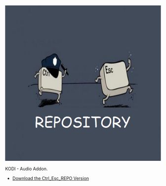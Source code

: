 ![Radio Streams](icon.png)

KODI - Audio Addon.



* [Download the Ctrl_Esc_REPO Version](https://bit.ly/3gtLNYm)




